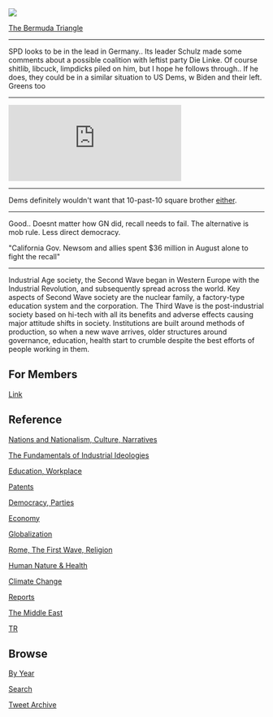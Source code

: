 <img src="https://drive.google.com/uc?export=view&id=1B2wf9R7AMH1d7Vw6e2mucLbIQ5NSjir7"/>


[The Bermuda Triangle](2021/08/bermuda.md)

---

SPD looks to be in the lead in Germany.. Its leader Schulz made some
comments about a possible coalition with leftist party Die Linke. Of
course shitlib, libcuck, limpdicks piled on him, but I hope he follows
through.. If he does, they could be in a similar situation to US Dems,
w Biden and their left. Greens too

---

<iframe width="340"  src="https://www.youtube.com/embed/0Flsg_mzG-M?start=34" title="YouTube video player" frameborder="0" allow="accelerometer; autoplay; clipboard-write; encrypted-media; gyroscope; picture-in-picture" allowfullscreen></iframe>

---

Dems definitely wouldn't want that 10-past-10 square brother [either](https://youtu.be/IFqVNPwsLNo?t=1694).

---

Good.. Doesnt matter how GN did, recall needs to fail. The alternative
is mob rule. Less direct democracy.

"California Gov. Newsom and allies spent $36 million in August alone to
fight the recall"

---

Industrial Age society, the Second Wave began in Western Europe with
the Industrial Revolution, and subsequently spread across the
world. Key aspects of Second Wave society are the nuclear family, a
factory-type education system and the corporation. The Third Wave is
the post-industrial society based on hi-tech with all its benefits and
adverse effects causing major attitude shifts in society. Institutions
are built around methods of production, so when a new wave arrives,
older structures around governance, education, health start to crumble
despite the best efforts of people working in them.

## For Members

[Link](https://thirdwave-members.herokuapp.com)

## Reference

[Nations and Nationalism, Culture, Narratives](/2013/02/nations-and-nationalism.md)

[The Fundamentals of Industrial Ideologies](/2011/04/fundamentals-of-industrial-ideologies.md)

[Education, Workplace](2017/09/education-workplace.md)

[Patents](/2018/09/patents.md)

[Democracy, Parties](/2016/11/democracy.md)

[Economy](/2018/05/economy.md)

[Globalization](/2018/09/globalization.md)

[Rome, The First Wave, Religion](/2017/12/rome.md)

[Human Nature & Health](/2020/07/human-nature.md)

[Climate Change](/2018/12/climate.md)

[Reports](/2019/05/reports.md)

[The Middle East](/2019/07/middleeast.md)

[TR](../tr)

## Browse

[By Year](years.md)

[Search](search.html)

[Tweet Archive](/tweets/README.md)


